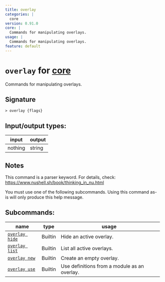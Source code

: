 ```yaml
---
title: overlay
categories: |
  core
version: 0.91.0
core: |
  Commands for manipulating overlays.
usage: |
  Commands for manipulating overlays.
feature: default
---
```

<!-- This file is automatically generated. Please edit the command in https://github.com/nushell/nushell instead. -->

# `overlay` for [core](/commands/categories/core.md)

<div class='command-title'>Commands for manipulating overlays.</div>

## Signature

```> overlay {flags} ```


## Input/output types:

| input   | output |
| ------- | ------ |
| nothing | string |

## Notes
This command is a parser keyword. For details, check:
  https://www.nushell.sh/book/thinking_in_nu.html

  You must use one of the following subcommands. Using this command as-is will only produce this help message.

## Subcommands:

| name                                             | type    | usage                                        |
| ------------------------------------------------ | ------- | -------------------------------------------- |
| [`overlay hide`](/commands/docs/overlay_hide.md) | Builtin | Hide an active overlay.                      |
| [`overlay list`](/commands/docs/overlay_list.md) | Builtin | List all active overlays.                    |
| [`overlay new`](/commands/docs/overlay_new.md)   | Builtin | Create an empty overlay.                     |
| [`overlay use`](/commands/docs/overlay_use.md)   | Builtin | Use definitions from a module as an overlay. |